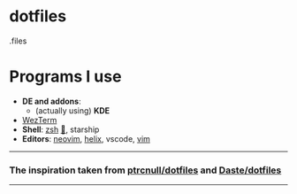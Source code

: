 # dotfiles

.files

# Programs I use
- **DE and addons**:
    - (actually using) **KDE**
- [WezTerm](https://github.com/wez/wezterm)
- **Shell**: [zsh](https://github.com/ohmyzsh/ohmyzsh) [:pencil:](https://github.com/mlunax/dotfiles/blob/master/.zshrc), starship
- **Editors**: [neovim](https://github.com/neovim/neovim), [helix](https://github.com/helix-editor/helix), vscode, [vim](https://github.com/vim/vim)

---
### The inspiration taken from [ptrcnull](https://github.com/ptrcnull/)[/dotfiles](https://github.com/ptrcnull/dotfiles) and [Daste](https://github.com/Daste745)[/dotfiles](https://github.com/Daste745/dotfiles/)
---
